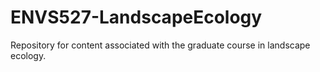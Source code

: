 # ENVS527-LandscapeEcology
Repository for content associated with the graduate course in landscape ecology.
